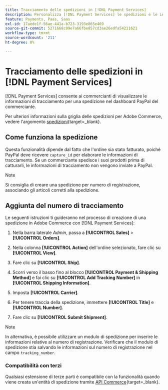 ```yaml
---
title: Tracciamento delle spedizioni in [!DNL Payment Services]
description: Personalizza [!DNL Payment Services] le spedizioni e le informazioni di registrazione visualizzate nel dashboard di Paypal Merchant.
feature: Payments, Paas, Saas
exl-id: 17aede1f-56ae-441a-b723-3193e865e469
source-git-commit: 5271668c99e7a66fbe857cd3ae26edfa54211621
workflow-type: tm+mt
source-wordcount: '211'
ht-degree: 0%

---
```


# Tracciamento delle spedizioni in [!DNL Payment Services]

[!DNL Payment Services] consente ai commercianti di visualizzare le informazioni di tracciamento per una spedizione nel dashboard PayPal del commerciante.

Per ulteriori informazioni sulla griglia delle spedizioni per Adobe Commerce, vedere l&#39;argomento [spedizioni](https://experienceleague.adobe.com/en/docs/commerce-admin/stores-sales/order-management/shipments){target=_blank}.

## Come funziona la spedizione

Questa funzionalità dipende dal fatto che l&#39;ordine sia stato fatturato, poiché PayPal deve ricevere `capture_id` per elaborare le informazioni di tracciamento. Se un commerciante spedisce i suoi prodotti prima di catturarli, le informazioni di tracciamento non vengono inviate a PayPal.

>[!NOTE]
>
> Si consiglia di creare una spedizione per numero di registrazione, associando gli articoli corretti alla spedizione.

## Aggiunta del numero di tracciamento

Le seguenti istruzioni ti guideranno nel processo di creazione di una spedizione in Adobe Commerce con [!DNL Payment Services]:

1. Nella barra laterale _Admin_, passa a **[!UICONTROL Sales]** > **[!UICONTROL Orders]**.

1. Nella colonna **[!UICONTROL Action]** dell&#39;ordine selezionato, fare clic su **[!UICONTROL View]**.

1. Fare clic su **[!UICONTROL Ship]**.

1. Scorri verso il basso fino al blocco **[!UICONTROL Payment & Shipping Method]** e fai clic su **[!UICONTROL Add Tracking Number]** in **[!UICONTROL Shipping Information]**.

1. Imposta **[!UICONTROL Carrier]**.

1. Per tenere traccia della spedizione, immettere **[!UICONTROL Title]** e **[!UICONTROL Number]**.

1. Fare clic su **[!UICONTROL Submit Shipment]**.

>[!NOTE]
>
> In alternativa, è possibile utilizzare un modulo di spedizione per inserire le informazioni relative al numero di registrazione. Verificare che il modulo di spedizione stia salvando le informazioni sul numero di registrazione nel campo `tracking_number`.

### Compatibilità con terzi

Qualsiasi estensione di terze parti è compatibile con la funzionalità quando viene creata un&#39;entità di spedizione tramite [API Commerce](https://developer.adobe.com/commerce/webapi/rest/attributes/#ShipmentRepositoryInterface){target=_blank}.
